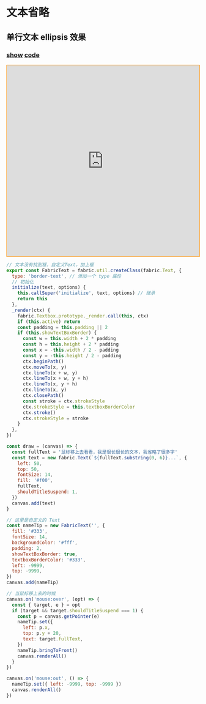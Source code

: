 # 文本省略

## 单行文本 ellipsis 效果

### [**show**](https://zhuanwan.github.io/web/fabric/文本/文本省略1)  [**code**](https://github.com/zhuanwan/web/blob/mater/src/pages/fabric/文本/文本省略1.jsx)

<iframe height=500 width='100%' style="border: 1px solid #ff9000" frameborder=1 allowfullscreen="true" src="https://zhuanwan.github.io/web/fabric/文本/文本省略1">  
 </iframe>

```js
// 文本没有找到框，自定义Text，加上框
export const FabricText = fabric.util.createClass(fabric.Text, {
  type: 'border-text', // 添加一个 type 属性
  // 初始化
  initialize(text, options) {
    this.callSuper('initialize', text, options) // 继承
    return this
  },
  _render(ctx) {
    fabric.Textbox.prototype._render.call(this, ctx)
    if (this.active) return
    const padding = this.padding || 2
    if (this.showTextBoxBorder) {
      const w = this.width + 2 * padding
      const h = this.height + 2 * padding
      const x = -this.width / 2 - padding
      const y = -this.height / 2 - padding
      ctx.beginPath()
      ctx.moveTo(x, y)
      ctx.lineTo(x + w, y)
      ctx.lineTo(x + w, y + h)
      ctx.lineTo(x, y + h)
      ctx.lineTo(x, y)
      ctx.closePath()
      const stroke = ctx.strokeStyle
      ctx.strokeStyle = this.textboxBorderColor
      ctx.stroke()
      ctx.strokeStyle = stroke
    }
  },
})

const draw = (canvas) => {
  const fullText = '鼠标移上去看看，我是很长很长的文本，我省略了很多字'
  const text = new fabric.Text(`${fullText.substring(0, 6)}...`, {
    left: 50,
    top: 50,
    fontSize: 14,
    fill: '#f00',
    fullText,
    shouldTitleSuspend: 1,
  })
  canvas.add(text)
}

// 这里是自定义的 Text
const nameTip = new FabricText('', {
  fill: '#333',
  fontSize: 14,
  backgroundColor: '#fff',
  padding: 2,
  showTextBoxBorder: true,
  textboxBorderColor: '#333',
  left: -9999,
  top: -9999,
})
canvas.add(nameTip)

// 当鼠标移上去的时候
canvas.on('mouse:over', (opt) => {
  const { target, e } = opt
  if (target && target.shouldTitleSuspend === 1) {
    const p = canvas.getPointer(e)
    nameTip.set({
      left: p.x,
      top: p.y + 20,
      text: target.fullText,
    })
    nameTip.bringToFront()
    canvas.renderAll()
  }
})

canvas.on('mouse:out', () => {
  nameTip.set({ left: -9999, top: -9999 })
  canvas.renderAll()
})
```

